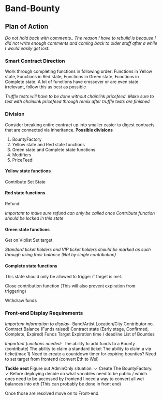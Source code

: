 # Band-Bounty

## Plan of Action
*Do not hold back with comments.. The reason I have to rebuild is because I did not write enough comments and coming back to older stuff after a while I would easily get lost.*

### Smart Contract Direction
Work through completing functions in following order:
Functions in Yellow state,
Functions in Red state,
Functions in Green state,
Functions in Complete state.
A lot of functions have crossover or are even state irrelevant, follow this as best as possible

*Truffle tests will have to be done without chainlink pricefeed.*
*Make sure to test with chainlink pricefeed through remix after truffle tests are finished*

### Division
Consider breaking entire contract up into smaller easier to digest contracts that are connected via inheritance.
**Possible divisions**
1. BountyFactory
2. Yellow state and Red state functions
3. Green state and Complete state functions
4. Modifiers
5. PriceFeed

#### Yellow state functions
Contribute
Set State


#### Red state functions
Refund

*Important to make sure refund can only be called once*
*Contribute function should be locked in this state*


#### Green state functions
Get on Viplist
Set target

*Standard ticket holders and VIP ticket holders should be marked as such through using their balance (Not by single contribution)*


#### Complete state functions
This state should only be allowed to trigger if target is met.

Close contribution function (This will also prevent expiration from triggering)

Withdraw funds 


### Front-end Display Requirements
*Important information to display-*
Band/Artist
Location/City
Contributor no.
Contract Balance (Funds raised)
Contract state (Early stage, Confirmed, Complete, Expired)
Funds Target
Expiration time / deadline
List of Bounties

*Important functions needed-*
The ability to add funds to a Bounty (contribute)
The ability to claim a standard ticket
The ability to claim a vip ticket(max 1)
Need to create a countdown timer for expiring bounties?
Need to set target from frontend (convert Eth to Wei)




**Tackle next**
Figure out AdminOnly situation. ✓
Create The BountyFactory. ✓
Before deploying decide on what variables need to be public / which ones need to be accessed by frontend
I need a way to convert all wei balances into eth (This can probably be done in front end)



Once those are resolved move on to Front-end.